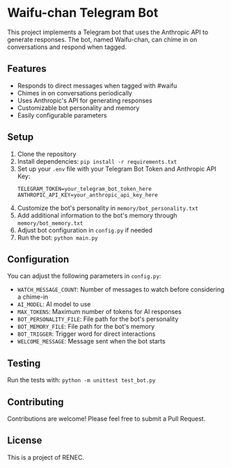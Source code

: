 # Waifu-chan Telegram Bot

This project implements a Telegram bot that uses the Anthropic API to generate responses. The bot, named Waifu-chan, can chime in on conversations and respond when tagged.

## Features

- Responds to direct messages when tagged with #waifu
- Chimes in on conversations periodically
- Uses Anthropic's API for generating responses
- Customizable bot personality and memory
- Easily configurable parameters

## Setup

1. Clone the repository
2. Install dependencies: `pip install -r requirements.txt`
3. Set up your `.env` file with your Telegram Bot Token and Anthropic API Key:
   ```
   TELEGRAM_TOKEN=your_telegram_bot_token_here
   ANTHROPIC_API_KEY=your_anthropic_api_key_here
   ```
4. Customize the bot's personality in `memory/bot_personality.txt`
5. Add additional information to the bot's memory through `memory/bot_memory.txt`
6. Adjust bot configuration in `config.py` if needed
7. Run the bot: `python main.py`

## Configuration

You can adjust the following parameters in `config.py`:

- `WATCH_MESSAGE_COUNT`: Number of messages to watch before considering a chime-in
- `AI_MODEL`: AI model to use
- `MAX_TOKENS`: Maximum number of tokens for AI responses
- `BOT_PERSONALITY_FILE`: File path for the bot's personality
- `BOT_MEMORY_FILE`: File path for the bot's memory
- `BOT_TRIGGER`: Trigger word for direct interactions
- `WELCOME_MESSAGE`: Message sent when the bot starts

## Testing

Run the tests with: `python -m unittest test_bot.py`

## Contributing

Contributions are welcome! Please feel free to submit a Pull Request.

## License

This is a project of RENEC.
